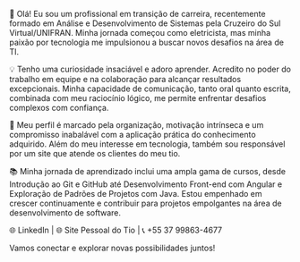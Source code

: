 👋 Olá! Eu sou um profissional em transição de carreira, recentemente formado em Análise e Desenvolvimento de Sistemas pela Cruzeiro do Sul Virtual/UNIFRAN. Minha jornada começou como eletricista, mas minha paixão por tecnologia me impulsionou a buscar novos desafios na área de TI.

💡 Tenho uma curiosidade insaciável e adoro aprender. Acredito no poder do trabalho em equipe e na colaboração para alcançar resultados excepcionais. Minha capacidade de comunicação, tanto oral quanto escrita, combinada com meu raciocínio lógico, me permite enfrentar desafios complexos com confiança.

🚀 Meu perfil é marcado pela organização, motivação intrínseca e um compromisso inabalável com a aplicação prática do conhecimento adquirido. Além do meu interesse em tecnologia, também sou responsável por um site que atende os clientes do meu tio.

📚 Minha jornada de aprendizado inclui uma ampla gama de cursos, desde Introdução ao Git e GitHub até Desenvolvimento Front-end com Angular e Exploração de Padrões de Projetos com Java. Estou empenhado em crescer continuamente e contribuir para projetos empolgantes na área de desenvolvimento de software.

🌐 LinkedIn | 🌐 Site Pessoal do Tio | 📞 +55 37 99863-4677

Vamos conectar e explorar novas possibilidades juntos!
